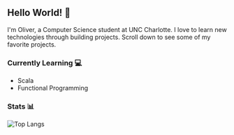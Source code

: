 ## Hello World! :wave:
I'm Oliver, a Computer Science student at UNC Charlotte. I love to learn new technologies through building projects. Scroll down to see some of my favorite projects.

### Currently Learning :computer:
- Scala
- Functional Programming

### Stats :bar_chart:

![Top Langs](https://github-readme-stats.vercel.app/api/top-langs/?username=OliverMKing&hide=css&layout=compact)

